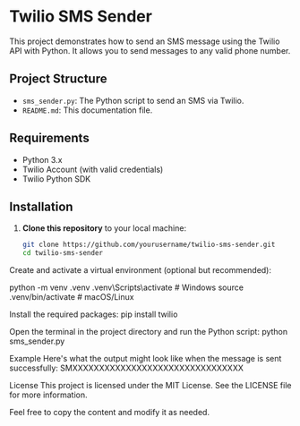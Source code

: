 # Twilio SMS Sender

This project demonstrates how to send an SMS message using the Twilio API with Python. It allows you to send messages to any valid phone number.

## Project Structure

- `sms_sender.py`: The Python script to send an SMS via Twilio.
- `README.md`: This documentation file.

## Requirements

- Python 3.x
- Twilio Account (with valid credentials)
- Twilio Python SDK

## Installation

1. **Clone this repository** to your local machine:
   ```bash
   git clone https://github.com/yourusername/twilio-sms-sender.git
   cd twilio-sms-sender


Create and activate a virtual environment (optional but recommended):

python -m venv .venv
.venv\Scripts\activate  # Windows
source .venv/bin/activate  # macOS/Linux

Install the required packages:
pip install twilio


Open the terminal in the project directory and run the Python script:
python sms_sender.py

Example
Here's what the output might look like when the message is sent successfully:
SMXXXXXXXXXXXXXXXXXXXXXXXXXXXXXXXX

License
This project is licensed under the MIT License. See the LICENSE file for more information.

Feel free to copy the content and modify it as needed.



